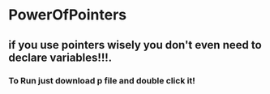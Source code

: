 # PowerOfPointers
## if you use pointers wisely you don't even need to declare variables!!!.
### To Run just download p file and double click it!
